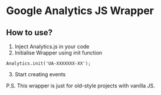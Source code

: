 # Google Analytics JS Wrapper

## How to use?

1. Inject Analytics.js in your code
2. Initialise Wrapper using init function

```
Analytics.init('UA-XXXXXXX-XX');
```

3. Start creating events

P.S. This wrapper is just for old-style projects with vanilla JS.